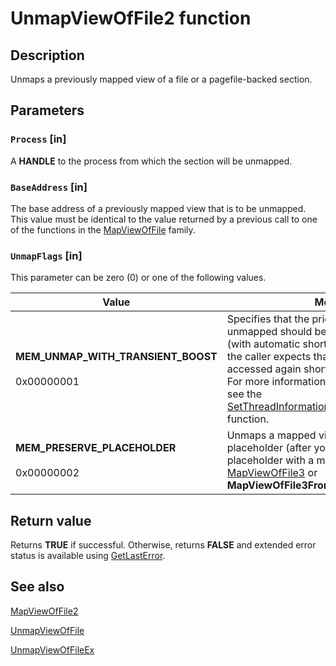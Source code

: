# UnmapViewOfFile2 function

## Description

Unmaps a previously mapped view of a file or a
pagefile-backed section.

## Parameters

### `Process` [in]

A **HANDLE** to the process from which the section
will be unmapped.

### `BaseAddress` [in]

The base address of a previously mapped
view that is to be unmapped. This value must be
identical to the value returned by a previous call
to one of the functions in the
[MapViewOfFile](https://learn.microsoft.com/windows/desktop/api/memoryapi/nf-memoryapi-mapviewoffile) family.

### `UnmapFlags` [in]

This parameter can be zero (0) or one of the following values.

| Value | Meaning |
| --- | --- |
| **MEM_UNMAP_WITH_TRANSIENT_BOOST**<br><br>0x00000001 | Specifies that the priority of the pages being unmapped should be temporarily boosted (with automatic short term decay) because the caller expects that these pages will be accessed again shortly from another thread. For more information about memory priorities, see the [SetThreadInformation(ThreadMemoryPriority)](https://learn.microsoft.com/windows/desktop/api/processthreadsapi/nf-processthreadsapi-setthreadinformation) function. |
| **MEM_PRESERVE_PLACEHOLDER**<br><br>0x00000002 | Unmaps a mapped view back to a placeholder (after you've replaced a placeholder with a mapped view using [MapViewOfFile3](https://learn.microsoft.com/windows/desktop/api/memoryapi/nf-memoryapi-mapviewoffile3) or **MapViewOfFile3FromApp**). |

## Return value

Returns **TRUE** if successful. Otherwise, returns **FALSE** and extended error status is available
using [GetLastError](https://learn.microsoft.com/windows/desktop/api/errhandlingapi/nf-errhandlingapi-getlasterror).

## See also

[MapViewOfFile2](https://learn.microsoft.com/windows/desktop/api/memoryapi/nf-memoryapi-mapviewoffile2)

[UnmapViewOfFile](https://learn.microsoft.com/windows/desktop/api/memoryapi/nf-memoryapi-unmapviewoffile)

[UnmapViewOfFileEx](https://learn.microsoft.com/windows/desktop/api/memoryapi/nf-memoryapi-unmapviewoffileex)